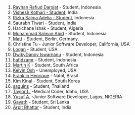 1. [Rayhan Rafiud Darojat](https://github.com/rafiudd) - Student, Indonesia
2. [Vishesh Kothari - Student](https://github.com/vishy-kothari-96), India
3. [Rizka Salma Adelia - Student](https://github.com/rizkasalmaadelia), Indonesia
4. Saurabh Tiwari - Student, India
5. Harichane Ishak - Student, Algeria
6. [Muhammad Salman Abid](https://github.com/beecoder77) - Student, Indonesia
7. [Matt](https://github.com/recalibrated) - Student, Berlin, Germany.
8. Christine Tu - Junior Software Developer, California, USA
9. [Logan](https://github.com/LoganLilypad) - Student, USA
10. [DwikyDanov Iswarnanu](https://github.com/putuayu202) - Student, Indonesia
11. [hafidzamr](https://github.com/hafidzamr) - Student, Indonesia
11. [Martin K](https://github.com/martink-rsa) - Student, South Africa
12. [Kelvin Osh](https://github.com/kelvinosh) - Unemployed, USA
13. [Franklin Henrique](https://github.com/franklinhenri) - Natal, Brasil
14. [Kim Kinal](http://github.com/kimkinal) - Student, South Korea
15. [saguins](https://github.com/saguins) - Student, Thailand
16. [Taylor L.](https://github.com/tleija) -Medical Coder, Idaho, USA
17. [Yusuf A.](https://github.com/sanxy) -Junior Software Developer, Lagos, NIGERIA
18. [Gayath](https://github.com/gayathChandira) - Student, Sri Lanka
19. [Arpit Bhattar](https://github.com/aptbhattar) - Student, India
